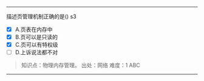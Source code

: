 ---
描述页管理机制正确的是() s3
- [x] A.页表在内存中
- [x] B.页可以是只读的
- [x] C.页可以有特权级
- [ ] D.上诉说法都不对

> 知识点：物理内存管理。
> 出处：网络
> 难度：1
> ABC

---